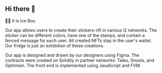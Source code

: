 ## Hi there 👋

🙋‍♀️  It is Ice Box.

Our app allows users to create their stickers-nft in various l2 networks. The sticker can be different colors, have one of the stamps, and contain a fenced message for each user. 
All created NFTs stay in the user's wallet. Our fridge is just an exhibition of these creations. 

Our app is designed and drawn by our designers using Figma. The contracts were created on Solidity in partner networks: Taiko, Gnosis, and Optimism.
The front end is implemented using JavaScript and FVM.
